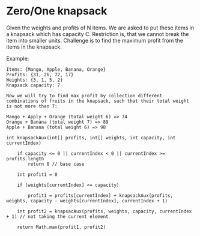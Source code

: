# Zero/One knapsack

Given the weights and profits of N items. We are asked to put these items in a knapsack which has capacity C. Restriction is, that we cannot break the item into smaller units. Challenge is to find the maximum profit from the items in the knapsack.

Example:

    Items: {Mango, Apple, Banana, Orange}
    Profits: {31, 26, 72, 17}
    Weights: {3, 1, 5, 2}
    Knapsack capacity: 7

    Now we will try to find max profit by collection different combinations of fruits in the knapsack, such that their total weight is not more than 7:

    Mango + Apply + Orange (total weight 6) => 74
    Orange + Banana (total weight 7) => 89
    Apple + Banana (total weight 6) => 98

```
int knapsackAux(int[] profits, int[] weights, int capacity, int currentIndex)

    if capacity <= 0 || currentIndex < 0 || currentIndex >= profits.length
        return 0 // base case

    int profit1 = 0

    if (weights[currentIndex] <= capacity)
        
        profit1 = profits[currentIndex] + knapsackAux(profits, weights, capacity - weights[currentIndex], currentIndex + 1)

    int profit2 = knapsacAux(profits, weights, capacity, currentIndex + 1) // not taking the current element

    return Math.max(profit1, profit2)
```